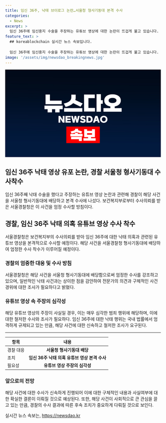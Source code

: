```yaml
---
title: 임신 36주, 낙태 브이로그 논란…서울청 형사기동대 본격 수사
categories:
  - News
excerpt: >
  임신 36주에 임신중지 수술을 주장하는 유튜브 영상에 대한 논란이 뜨겁게 불고 있습니다. 이에 서울경찰청이 해당 사건을 본격 수사하기로 결정했습니다. 보건복지부로부터의 수사의뢰를 받은 경찰은 엄정 수사할 방침이라고 밝혔으며, 관련하여 전문가 의견과 구체적인 사건 경위를 조사할 예정입니다. 해당 사건은 일반적인 낙태와는 다르게 다뤄져야 한다는데에 주목이 필요합니다.
feature_text: >
  ## koreablockchain 실시간 뉴스 속보입니다.

  임신 36주에 임신중지 수술을 주장하는 유튜브 영상에 대한 논란이 뜨겁게 불고 있습니다. 이에 서울경찰청이 해당 사건을 본격 수사하기로 결정했습니다. 보건복지부로부터의 수사의뢰를 받은 경찰은 엄정 수사할 방침이라고 밝혔으며, 관련하여 전문가 의견과 구체적인 사건 경위를 조사할 예정입니다. 해당 사건은 일반적인 낙태와는 다르게 다뤄져야 한다는데에 주목이 필요합니다.
image: '/assets/img/newsdao_breakingnews.jpg'
---
```


<p><img src="/assets/img/newsdao_breakingnews.jpg" alt="koreablockchain 속보" /></p>

<h2>임신 36주 낙태 영상 유포 논란, 경찰 서울청 형사기동대 수사착수</h2>

<p data-ke-size="size16">임신 36주째 낙태 수술을 했다고 주장하는 유튜브 영상 논란과 관련해 경찰이 해당 사건을 서울청 형사기동대에 배당하고 본격 수사에 나섰다. 보건복지부로부터 수사의뢰를 받은 서울경찰청은 이 사건을 엄정 수사할 방침이다.</p>

<h2 data-ke-size="size26">경찰, 임신 36주 낙태 의혹 유튜브 영상 수사 착수</h2>

<p data-ke-size="size16">서울경찰청은 보건복지부의 수사의뢰를 받아 임신 36주에 대한 낙태 의혹과 관련된 유튜브 영상을 본격적으로 수사할 예정이다. 해당 사건을 서울경찰청 형사기동대에 배당하여 엄정한 수사 착수가 이루어질 예정이다.</p>

<h3>경찰의 엄중한 대응 및 수사 방침</h3>

<p data-ke-size="size16">서울경찰청은 해당 사건을 서울청 형사기동대에 배당함으로써 엄정한 수사를 강조하고 있으며, 일반적인 낙태 사건과는 상이한 점을 감안하여 전문가의 의견과 구체적인 사건 경위에 대한 조사가 필요하다고 밝혔다.</p>

<h3>유튜브 영상 속 주장의 심각성</h3>

<p data-ke-size="size16">해당 유튜브 영상의 주장이 사실일 경우, 이는 매우 심각한 범죄 행위에 해당하며, 이에 대한 철저한 수사와 조사가 필요하다. 임신 36주에 대한 낙태 행위는 국내 법률에서 엄격하게 규제되고 있는 만큼, 해당 사건에 대한 신속하고 철저한 조사가 요구된다.</p>

<hr>

<table>
<thead>
<tr>
<th scope="col">항목</th>
<th scope="col">내용</th>
</tr>
</thead>
<tbody>
<tr>
<td>경찰 대응</td>
<td style="text-align: center; height: 17px;"><b>서울청 형사기동대 배당</b></td>
</tr>
<tr>
<td>조치</td>
<td style="text-align: center; height: 17px;"><b>임신 36주 낙태 의혹 유튜브 영상 본격 수사</b></td>
</tr>
<tr>
<td>필요성</td>
<td style="text-align: center; height: 17px;"><b>유튜브 영상 주장의 심각성</b></td>
</tr>
</tbody>
</table>

<h3>앞으로의 전망</h3>

<p data-ke-size="size16">해당 사건에 대한 수사가 신속하게 진행되어 이에 대한 구체적인 내용과 사실여부에 대한 확실한 결론이 이뤄질 것으로 예상된다. 또한, 해당 사건이 사회적으로 큰 관심을 끌고 있는 만큼, 경찰의 수사 결과에 따른 후속 조치가 중요하게 다뤄질 것으로 보인다.</p>
실시간 뉴스 속보는, <a href="https://newsdao.kr" rel="dofollow">https://newsdao.kr</a>


